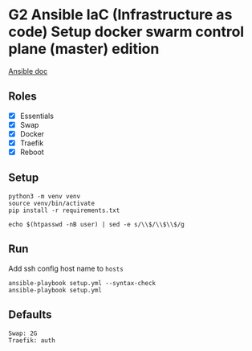 # G2 Ansible IaC (Infrastructure as code) Setup docker swarm control plane (master) edition

[Ansible doc](https://docs.ansible.com/ansible/latest/installation_guide/intro_installation.html)

## Roles
- [x] Essentials
- [x] Swap
- [x] Docker
- [x] Traefik
- [x] Reboot

## Setup
```
python3 -m venv venv
source venv/bin/activate
pip install -r requirements.txt

echo $(htpasswd -nB user) | sed -e s/\\$/\\$\\$/g
```

## Run
Add ssh config host name to `hosts`
```
ansible-playbook setup.yml --syntax-check
ansible-playbook setup.yml
```

## Defaults
```
Swap: 2G
Traefik: auth
```
